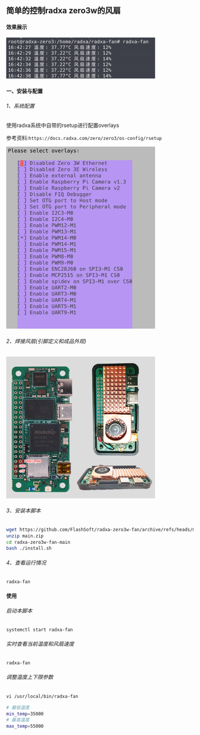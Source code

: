 ## 简单的控制radxa zero3w的风扇

#### 效果展示

<img title="" src="./assets/p1.png" alt="使用效果" width="400">

#### 一、安装与配置

###### 1、系统配置

使用radxa系统中自带的rsetup进行配置overlays

参考资料:`https://docs.radxa.com/zero/zero3/os-config/rsetup`

<img title="" src="./assets/p2.png" alt="配置" width="400">

###### 2、焊接风扇(引脚定义和成品外观)

<img title="" src="./assets/p0.png" alt="引脚定义" width="400">

###### 3、安装本脚本

```bash
wget https://github.com/FlashSoft/radxa-zero3w-fan/archive/refs/heads/main.zip
unzip main.zip
cd radxa-zero3w-fan-main
bash ./install.sh
```

###### 4、查看运行情况

```bash
radxa-fan
```



#### 使用

###### 启动本脚本

`systemctl start radxa-fan`

###### 实时查看当前温度和风扇速度

`radxa-fan`

###### 调整温度上下限参数

`vi /usr/local/bin/radxa-fan`

```bash
# 最低温度
min_temp=35000
# 最高温度
max_temp=55000
```
